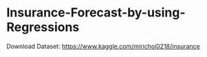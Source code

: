# Insurance-Forecast-by-using-Regressions

Download Dataset: https://www.kaggle.com/mirichoi0218/insurance
